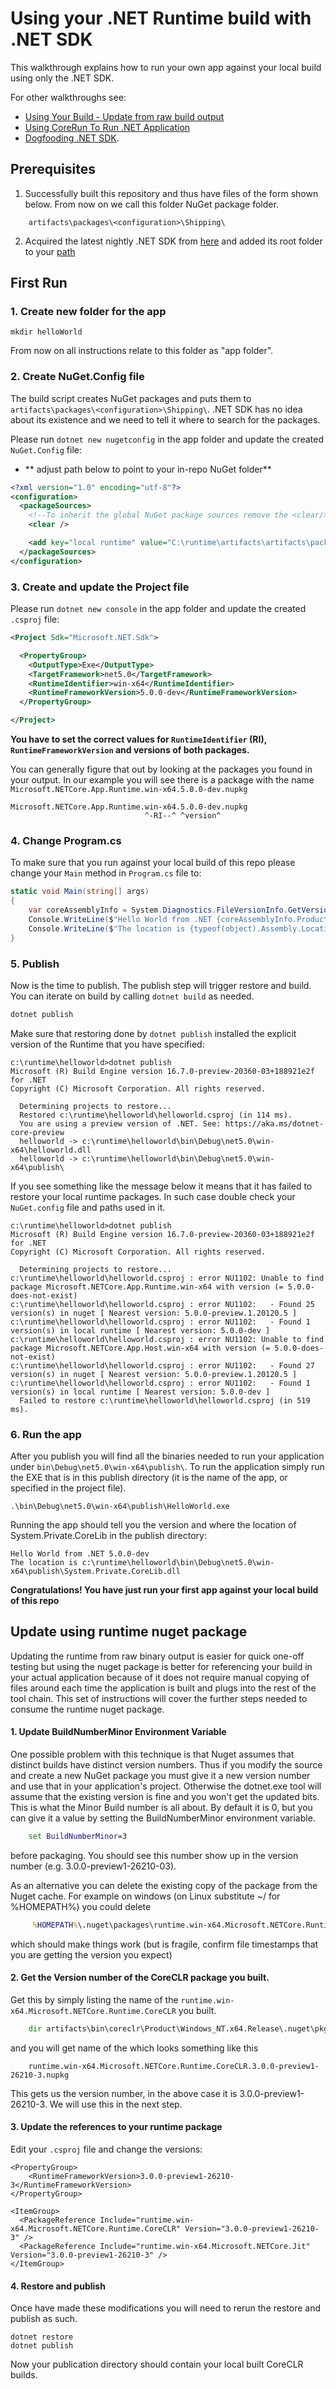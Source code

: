 
# Using your .NET Runtime build with .NET SDK

This walkthrough explains how to run your own app against your local build using only the .NET SDK.

For other walkthroughs see:

- [Using Your Build - Update from raw build output](./testing/using-your-build.md)
- [Using CoreRun To Run .NET Application](./testing/using-corerun.md)
- [Dogfooding .NET SDK](https://github.com/dotnet/runtime/blob/master/docs/project/dogfooding.md).

## Prerequisites

1. Successfully built this repository and thus have files of the form shown below. From now on we call this folder NuGet package folder.

```
    artifacts\packages\<configuration>\Shipping\
```

2. Acquired the latest nightly .NET SDK from [here](https://github.com/dotnet/installer) and added its root folder to your [path](requirements/windows-requirements.md#adding-to-the-default-path-variable)

## First Run

### 1. Create new folder for the app

`mkdir helloWorld`

From now on all instructions relate to this folder as "app folder".

### 2. Create NuGet.Config file

The build script creates NuGet packages and puts them to `artifacts\packages\<configuration>\Shipping\`. .NET SDK has no idea about its existence and we need to tell it where to search for the packages.

Please run `dotnet new nugetconfig` in the app folder and update the created `NuGet.Config` file:

* ** adjust path below to point to your in-repo NuGet folder**

```xml
<?xml version="1.0" encoding="utf-8"?>
<configuration>
  <packageSources>
    <!--To inherit the global NuGet package sources remove the <clear/> line below -->
    <clear />

    <add key="local runtime" value="C:\runtime\artifacts\artifacts\packages\Release\Shipping\" /> <!-- CHANGE THIS PATH to your local output path -->
  </packageSources>
</configuration>
```

### 3. Create and update the Project file

Please run `dotnet new console` in the app folder and update the created `.csproj` file:

```xml
<Project Sdk="Microsoft.NET.Sdk">

  <PropertyGroup>
    <OutputType>Exe</OutputType>
    <TargetFramework>net5.0</TargetFramework>
    <RuntimeIdentifier>win-x64</RuntimeIdentifier>
    <RuntimeFrameworkVersion>5.0.0-dev</RuntimeFrameworkVersion>
  </PropertyGroup>

</Project>
```

**You have to set the correct values for `RuntimeIdentifier` (RI), `RuntimeFrameworkVersion` and versions of both packages.**

You can generally figure that out by looking at the packages you found in your output.
In our example you will see there is a package with the name `Microsoft.NETCore.App.Runtime.win-x64.5.0.0-dev.nupkg`

```
Microsoft.NETCore.App.Runtime.win-x64.5.0.0-dev.nupkg
                              ^-RI--^ ^version^
```

### 4. Change Program.cs

To make sure that you run against your local build of this repo please change your `Main` method in `Program.cs` file to:

```cs
static void Main(string[] args)
{
    var coreAssemblyInfo = System.Diagnostics.FileVersionInfo.GetVersionInfo(typeof(object).Assembly.Location);
    Console.WriteLine($"Hello World from .NET {coreAssemblyInfo.ProductVersion}");
    Console.WriteLine($"The location is {typeof(object).Assembly.Location}");
}
```

### 5. Publish

Now is the time to publish. The publish step will trigger restore and build. You can iterate on build by calling `dotnet build` as
needed.

```bat
dotnet publish
```

Make sure that restoring done by `dotnet publish` installed the explicit version of the Runtime that you have specified:

```
c:\runtime\helloworld>dotnet publish
Microsoft (R) Build Engine version 16.7.0-preview-20360-03+188921e2f for .NET
Copyright (C) Microsoft Corporation. All rights reserved.

  Determining projects to restore...
  Restored c:\runtime\helloworld\helloworld.csproj (in 114 ms).
  You are using a preview version of .NET. See: https://aka.ms/dotnet-core-preview
  helloworld -> c:\runtime\helloworld\bin\Debug\net5.0\win-x64\helloworld.dll
  helloworld -> c:\runtime\helloworld\bin\Debug\net5.0\win-x64\publish\
```

If you see something like the message below it means that it has failed to restore your local runtime packages. In such case double check your `NuGet.config` file and paths used in it.

```
c:\runtime\helloworld>dotnet publish
Microsoft (R) Build Engine version 16.7.0-preview-20360-03+188921e2f for .NET
Copyright (C) Microsoft Corporation. All rights reserved.

  Determining projects to restore...
c:\runtime\helloworld\helloworld.csproj : error NU1102: Unable to find package Microsoft.NETCore.App.Runtime.win-x64 with version (= 5.0.0-does-not-exist)
c:\runtime\helloworld\helloworld.csproj : error NU1102:   - Found 25 version(s) in nuget [ Nearest version: 5.0.0-preview.1.20120.5 ]
c:\runtime\helloworld\helloworld.csproj : error NU1102:   - Found 1 version(s) in local runtime [ Nearest version: 5.0.0-dev ]
c:\runtime\helloworld\helloworld.csproj : error NU1102: Unable to find package Microsoft.NETCore.App.Host.win-x64 with version (= 5.0.0-does-not-exist)
c:\runtime\helloworld\helloworld.csproj : error NU1102:   - Found 27 version(s) in nuget [ Nearest version: 5.0.0-preview.1.20120.5 ]
c:\runtime\helloworld\helloworld.csproj : error NU1102:   - Found 1 version(s) in local runtime [ Nearest version: 5.0.0-dev ]
  Failed to restore c:\runtime\helloworld\helloworld.csproj (in 519 ms).
```

### 6. Run the app

After you publish you will find all the binaries needed to run your application under `bin\Debug\net5.0\win-x64\publish\`.
To run the application simply run the EXE that is in this publish directory (it is the name of the app, or specified in the project file).

```
.\bin\Debug\net5.0\win-x64\publish\HelloWorld.exe
```

Running the app should tell you the version and where the location of System.Private.CoreLib in the publish directory:

```
Hello World from .NET 5.0.0-dev
The location is c:\runtime\helloworld\bin\Debug\net5.0\win-x64\publish\System.Private.CoreLib.dll
```

**Congratulations! You have just run your first app against your local build of this repo**

## Update using runtime nuget package

Updating the runtime from raw binary output is easier for quick one-off testing but using the nuget package is better
for referencing your build in your actual application because of it does not require manual copying of files
around each time the application is built and plugs into the rest of the tool chain. This set of instructions will cover
the further steps needed to consume the runtime nuget package.

#### 1. Update BuildNumberMinor Environment Variable

One possible problem with this technique is that Nuget assumes that distinct builds have distinct version numbers.
Thus if you modify the source and create a new NuGet package you must give it a new version number and use that in your
application's project. Otherwise the dotnet.exe tool will assume that the existing version is fine and you
won't get the updated bits. This is what the Minor Build number is all about. By default it is 0, but you can
give it a value by setting the BuildNumberMinor environment variable.
```bat
    set BuildNumberMinor=3
```
before packaging. You should see this number show up in the version number (e.g. 3.0.0-preview1-26210-03).

As an alternative you can delete the existing copy of the package from the Nuget cache.   For example on
windows (on Linux substitute ~/ for %HOMEPATH%) you could delete
```bat
     %HOMEPATH%\.nuget\packages\runtime.win-x64.Microsoft.NETCore.Runtime.CoreCLR\3.0.0-preview1-26210-0
```
which should make things work (but is fragile, confirm file timestamps that you are getting the version you expect)

#### 2. Get the Version number of the CoreCLR package you built.

Get this by simply listing the name of the `runtime.win-x64.Microsoft.NETCore.Runtime.CoreCLR` you built.

```bat
    dir artifacts\bin\coreclr\Product\Windows_NT.x64.Release\.nuget\pkg
```

and you will get name of the which looks something like this

```
    runtime.win-x64.Microsoft.NETCore.Runtime.CoreCLR.3.0.0-preview1-26210-3.nupkg
```

This gets us the version number, in the above case it is 3.0.0-preview1-26210-3. We will
use this in the next step.

#### 3. Update the references to your runtime package

Edit your `.csproj` file and change the versions:

```
<PropertyGroup>
    <RuntimeFrameworkVersion>3.0.0-preview1-26210-3</RuntimeFrameworkVersion>
</PropertyGroup>

<ItemGroup>
  <PackageReference Include="runtime.win-x64.Microsoft.NETCore.Runtime.CoreCLR" Version="3.0.0-preview1-26210-3" />
  <PackageReference Include="runtime.win-x64.Microsoft.NETCore.Jit" Version="3.0.0-preview1-26210-3" />
</ItemGroup>
```

#### 4. Restore and publish

Once have made these modifications you will need to rerun the restore and publish as such.

```
dotnet restore
dotnet publish
```

Now your publication directory should contain your local built CoreCLR builds.
